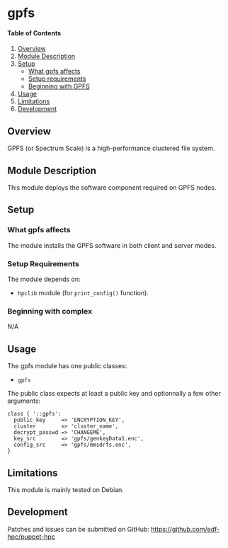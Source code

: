 # gpfs

#### Table of Contents

1. [Overview](#overview)
2. [Module Description](#module-description)
3. [Setup](#setup)
    * [What gpfs affects](#what-gpfs-affects)
    * [Setup requirements](#setup-requirements)
    * [Beginning with GPFS](#beginning-with-gpfs)
4. [Usage](#usage)
5. [Limitations](#limitations)
6. [Development](#development)

## Overview

GPFS (or Spectrum Scale) is a high-performance clustered file system. 

## Module Description

This module deploys the software component required on GPFS nodes.

## Setup

### What gpfs affects

The module installs the GPFS software in both client and server modes.

### Setup Requirements

The module depends on:

* `hpclib` module (for `print_config()` function).

### Beginning with complex

N/A

## Usage

The gpfs module has one public classes:

* `gpfs`

The public class expects at least a public key and optionnally a few other arguments:

```
class { '::gpfs':
  public_key     => 'ENCRYPTION_KEY',
  cluster        => 'cluster_name',
  decrypt_passwd => 'CHANGEME',
  key_src        => 'gpfs/genkeyData1.enc',
  config_src     => 'gpfs/mmsdrfs.enc',
}
```

## Limitations

This module is mainly tested on Debian.

## Development

Patches and issues can be submitted on GitHub:
https://github.com/edf-hpc/puppet-hpc
